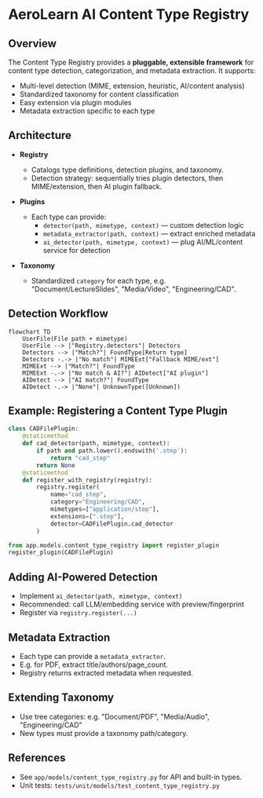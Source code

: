 # AeroLearn AI Content Type Registry

## Overview

The Content Type Registry provides a **pluggable, extensible framework** for content type detection, categorization, and metadata extraction. It supports:

- Multi-level detection (MIME, extension, heuristic, AI/content analysis)
- Standardized taxonomy for content classification
- Easy extension via plugin modules
- Metadata extraction specific to each type

## Architecture

- **Registry**
  - Catalogs type definitions, detection plugins, and taxonomy.
  - Detection strategy: sequentially tries plugin detectors, then MIME/extension, then AI plugin fallback.

- **Plugins**
  - Each type can provide:
      - `detector(path, mimetype, context)` — custom detection logic
      - `metadata_extractor(path, context)` — extract enriched metadata
      - `ai_detector(path, mimetype, context)` — plug AI/ML/content service for detection

- **Taxonomy**
  - Standardized `category` for each type, e.g. "Document/LectureSlides", "Media/Video", "Engineering/CAD".

## Detection Workflow

```mermaid
flowchart TD
    UserFile(File path + mimetype)
    UserFile --> |"Registry.detectors"| Detectors
    Detectors --> |"Match?"| FoundType[Return type]
    Detectors -.-> |"No match"| MIMEExt["Fallback MIME/ext"]
    MIMEExt --> |"Match?"| FoundType
    MIMEExt -.-> |"No match & AI?"| AIDetect["AI plugin"]
    AIDetect --> |"AI match?"| FoundType
    AIDetect -.-> |"None"| UnknownType([Unknown])
```

## Example: Registering a Content Type Plugin

```python
class CADFilePlugin:
    @staticmethod
    def cad_detector(path, mimetype, context):
        if path and path.lower().endswith('.step'):
            return "cad_step"
        return None
    @staticmethod
    def register_with_registry(registry):
        registry.register(
            name="cad_step",
            category="Engineering/CAD",
            mimetypes=["application/step"],
            extensions=[".step"],
            detector=CADFilePlugin.cad_detector
        )

from app.models.content_type_registry import register_plugin
register_plugin(CADFilePlugin)
```

## Adding AI-Powered Detection

- Implement `ai_detector(path, mimetype, context)`
- Recommended: call LLM/embedding service with preview/fingerprint
- Register via `registry.register(...)`

## Metadata Extraction

- Each type can provide a `metadata_extractor`.
- E.g. for PDF, extract title/authors/page_count.
- Registry returns extracted metadata when requested.

## Extending Taxonomy

- Use tree categories: e.g. "Document/PDF", "Media/Audio", "Engineering/CAD"
- New types must provide a taxonomy path/category.

## References

- See `app/models/content_type_registry.py` for API and built-in types.
- Unit tests: `tests/unit/models/test_content_type_registry.py`